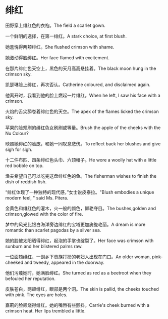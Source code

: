 # 绯红

<p><span class="chinese">田野穿上绯红色的衣袍。</span><span class="english">The field a scarlet gown.</span></p>

<p><span class="chinese">一个鲜明的选择，在第一绯红。</span><span class="english">A stark choice, at first blush.</span></p>

<p><span class="chinese">她羞愧得两颊绯红。</span><span class="english">She flushed crimson with shame.</span></p>

<p><span class="chinese">她激动得脸绯红。</span><span class="english">Her face flamed with excitement.</span></p>

<p><span class="chinese">在那片绯红色天空上，黑色的天月高高悬挂着。</span><span class="english">The black moon hung in the crimson sky.</span></p>

<p><span class="chinese">凯瑟琳脸上绯红，再次否认。</span><span class="english">Catherine coloured, and disclaimed again.</span></p>

<p><span class="chinese">他离开时，我看到他的脸上燃起一片绯红。</span><span class="english">When he left, I saw his face with a crimson.</span></p>

<p><span class="chinese">火焰的舌尖舔卷着绯红色的天空。</span><span class="english">The apex of the flames licked the crimson sky.</span></p>

<p><span class="chinese">苹果的脸颊刷的绯红色女刷刷或等量。</span><span class="english">Brush the apple of the cheeks with the Nu Colour?</span></p>

<p><span class="chinese">映照她绯红的脸庞，和她一同叹息悲伤。</span><span class="english">To reflect back her blushes and give sigh for sigh.</span></p>

<p><span class="chinese">十二件布匹、四条绯红色头巾、六顶帽子。</span><span class="english">He wore a woolly hat with a little red bobble on top.</span></p>

<p><span class="chinese">渔夫希望自己可以吃完这盘绯红色的鱼。</span><span class="english">The fisherman wishes to finish the dish of reddish fish.</span></p>

<p><span class="chinese">“绯红体现了一种独特的现代感，”女士说皮泰拉。</span><span class="english">"Blush embodies a unique modern feel, " said Ms. Pitera.</span></p>

<p><span class="chinese">金黄色和绯红色的灌木，火一般的颜色，鲜艳夺目。</span><span class="english">The bushes,golden and crimson,glowed with the color of fire.</span></p>

<p><span class="chinese">梦中的风光比银白海洋旁边绯红的宝塔更加旖旎艳丽。</span><span class="english">A dream is more romantic than scarlet pagodas by a silver sea.</span></p>

<p><span class="chinese">她的脸被太阳晒得绯红，起泡的手掌也绽裂了。</span><span class="english">Her face was crimson with sunburn and her blistered palms raw.</span></p>

<p><span class="chinese">一位面颊绯红、一副乡下贵族打扮的老妇人出现在门口。</span><span class="english">An older woman, pink-cheeked and tweedy, appeared in the doorway.</span></p>

<p><span class="chinese">他们污蔑她时，她满脸绯红。</span><span class="english">She turned as red as a beetroot when they befouled her reputation.</span></p>

<p><span class="chinese">皮肤苍白，两颊绯红，眼部是两个洞。</span><span class="english">The skin is pallid, the cheeks touched with pink. The eyes are holes.</span></p>

<p><span class="chinese">嘉莉的脸颊烧得绯红。她的嘴唇有些颤抖。</span><span class="english">Carrie's cheek burned with a crimson heat. Her lips trembled a little.</span></p>

